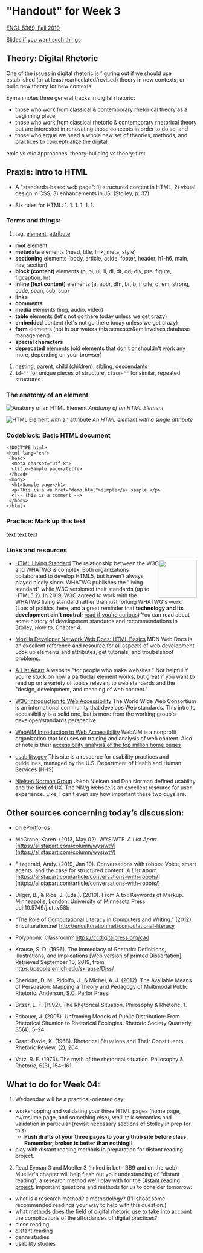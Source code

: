 # "Handout" for Week 3

[ENGL 5369, Fall 2019](calendar.html)

[Slides if you want such things](https://docs.google.com/presentation/d/e/2PACX-1vRufA94YIvpbFkJ2K591QOVPqCeLM5nAcGgkbJ0uiCuOgYeWh5OUR1FXmLTWgReyHFb8yPoLY4kWyb5/pub?start=false&loop=false&delayms=3000)

## Theory: Digital Rhetoric

One of the issues in digital rhetoric is figuring out if we should use established (or at least rearticulated/revised) theory in new contexts, or build new theory for new contexts.

Eyman notes three general tracks in digital rhetoric:

- those who work from classical & contemporary rhetorical theory as a beginning place,
- those who work from classical rhetoric & contemporary rhetorical theory but are interested in renovating those concepts in order to do so, and
- those who argue we need a whole new set of theories, methods, and practices to conceptualize the digital.

emic vs etic approaches: theory-building vs theory-first

## Praxis: Intro to HTML

- A "standards-based web page": 1) structured content in HTML, 2) visual design in CSS, 3) enhancements in JS. (Stolley, p. 37)

- Six rules for HTML:
  1.
  1.
  1.
  1.
  1.
  1.

### Terms and things:

1. tag, [element](https://developer.mozilla.org/en-US/docs/Web/HTML/Element), [attribute](https://developer.mozilla.org/en-US/docs/Web/HTML/Attributes)
  - **root** element
  - **metadata** elements (head, title, link, meta, style)
  - **sectioning** elements (body, article, aside, footer, header, h1-h6, main, nav, section)
  - **block (content)** elements (p, ol, ul, li, dl, dt, dd, div, pre, figure, figcaption, hr)
  - **inline (text content)** elements (a, abbr, dfn, br, b, i, cite, q, em, strong, code, span, sub, sup)
  - **links**
  - **comments**
  - **media** elements (img, audio, video)
  - **table** elements (let's not go there today unless we get crazy)
  - **embedded** content (let's not go there today unless we get crazy)
  - **form** elements (not in our waters this semester&em;involves database management)
  - **special characters**
  - **deprecated** elements (old elements that don't or shouldn't work any more, depending on your browser)
1. nesting, parent, child (children), sibling, descendants
1. `id=""` for unique pieces of structure, `class=""` for similar, repeated structures  

### The anatomy of an element

![Anatomy of an HTML Element](https://mdn.mozillademos.org/files/9347/grumpy-cat-small.png)
*Anatomy of an HTML Element*

![HTML Element with an attribute](https://mdn.mozillademos.org/files/9345/grumpy-cat-attribute-small.png)
*An HTML element with a single attribute*

### Codeblock: Basic HTML document
```
<!DOCTYPE html>
<html lang="en">
 <head>
  <meta charset="utf-8">
  <title>Sample page</title>
 </head>
 <body>
  <h1>Sample page</h1>
  <p>This is a <a href="demo.html">simple</a> sample.</p>
  <!-- this is a comment -->
 </body>
</html>

```

### Practice: Mark up this text

text text text

### Links and resources

<img src="https://upload.wikimedia.org/wikipedia/commons/6/61/HTML5_logo_and_wordmark.svg" style="float: right; height: 100px;" />

- [HTML Living Standard](https://html.spec.whatwg.org/multipage/)
The relationship between the W3C and WHATWG is complex. Both organizations collaborated to develop HTML5, but haven't always played nicely since. WHATWG publishes the "living standard" while W3C versioned their standards (up to HTML5.2). In 2019, W3C agreed to work with the WHATWG living standard rather than just forking WHATWG's work. (Lots of politics there, and a great reminder that **technology and its development ain't neutral**; [read if you're curious](https://en.wikipedia.org/wiki/HTML5#W3C_and_WHATWG_conflict)) You can read about some history of development standards and recommendations in Stolley, *How to*, Chapter 4.

- [Mozilla Developer Network Web Docs: HTML Basics](https://developer.mozilla.org/en-US/docs/Learn/Getting_started_with_the_web/HTML_basics)
MDN Web Docs is an excellent reference and resource for all aspects of web development. Look up elements and attributes, get tutorials, and troubelshoot problems.


- [A List Apart](https://alistapart.com/)
A website "for people who make websites." Not helpful if you're stuck on how a partiuclar element works, but great if you want to read up on a variety of topics relevant to web standards and the "design, development, and meaning of web content."

- [W3C Introduction to Web Accessibility](https://www.w3.org/WAI/fundamentals/accessibility-intro/)
The World Wide Web Consortium is an international community that develops Web standards. This intro to accessibility is a solid one, but is more from the working group's developer/standards perspecive.


- [WebAIM Introduction to Web Accessibility](https://webaim.org/intro/)
WebAIM is a nonprofit  organization that focuses on training and analysis of web content. Also of note is their [accessibility analysis of the top million home pages](https://webaim.org/projects/million/)


- [usability.gov](https://www.usability.gov/)
This site is a resource for usability practices and guidelines, managed by the U.S. Department of Health and Human Services (HHS)


- [Nielsen Norman Group](https://www.nngroup.com/articles/)
Jakob Nielsen and Don Norman defined usability and the field of UX. The NN/g website is an excellent resource for user experience. Like, I can't even say how important these two guys are.


## Other sources concerning today’s discussion:

- on ePortfolios

- McGrane, Karen. (2013, May 02). WYSIWTF. <cite>A List Apart</cite>. [https://alistapart.com/column/wysiwtf/](https://alistapart.com/column/wysiwtf/)
- Fitzgerald, Andy. (2019, Jan 10). Conversations with robots: Voice, smart agents, and the case for structured content. <cite>A List Apart</cite>. [https://alistapart.com/article/conversations-with-robots/](https://alistapart.com/article/conversations-with-robots/)
- Dilger, B., & Rice, J. (Eds.). (2010). From A to : Keywords of Markup. Minneapolis; London: University of Minnesota Press. doi:10.5749/j.ctttv58b
- “The Role of Computational Literacy in Computers and Writing.” (2012). Enculturation.net http://enculturation.net/computational-literacy
- Polyphonic Classroom? https://ccdigitalpress.org/cad
- Krause, S. D. (1996). The Immediacy of Rhetoric: Definitions, Illustrations, and Implications [Web version of printed Dissertation]. Retrieved September 10, 2019, from https://people.emich.edu/skrause/Diss/
- Sheridan, D. M., Ridolfo, J., & Michel, A. J. (2012). The Available Means of Persuasion: Mapping a Theory and Pedagogy of Multimodal Public Rhetoric. Anderson, S.C: Parlor Press.
- Bitzer, L. F. (1992). The Rhetorical Situation. Philosophy & Rhetoric, 1.
- Edbauer, J. (2005). Unframing Models of Public Distribution: From Rhetorical Situation to Rhetorical Ecologies. Rhetoric Society Quarterly, 35(4), 5–24.
- Grant-Davie, K. (1968). Rhetorical Situations and Their Constituents. Rhetoric Review, (2), 264.
- Vatz, R. E. (1973). The myth of the rhetorical situation. Philosophy & Rhetoric, 6(3), 154–161.


## What to do for Week 04:

1. Wednesday will be a practical-oriented day:
  - workshopping and validating your three HTML pages (home page, cv/resume page, and something else), we'll talk semantics and validation in particular (revisit necessary sections of Stolley in prep for this)
    - **Push drafts of your three pages to your github site before class. Remember, broken is better than nothing!!**
  - play with distant reading methods in preparation for distant reading project.


2. Read Eyman 3 and Mueller 3 (linked in both BB9 and on the web). Mueller's chapter will help flesh out your undestanding of "distant reading", a research method we'll play with for the [Distant reading project](assignments.html). Important questions and methods for us to consider tomorrow:
  - what is a research method? a methodology? (I'll shoot some recommended readings your way to help with this question.)
  - what methods does the field of digital rhetoric use to take into account the complications of the affordances of digital practices?
  - close reading
  - distant reading
  - genre studies
  - usability studies

